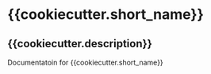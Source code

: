 # {{cookiecutter.short_name}} #

## {{cookiecutter.description}} ##

Documentatoin for {{cookiecutter.short_name}}
